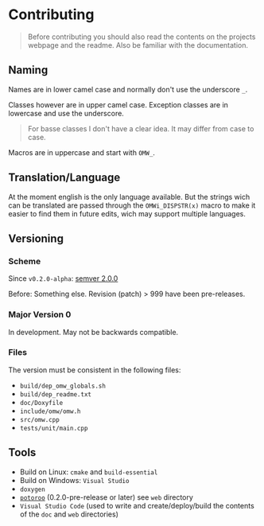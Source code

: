 # Contributing

> Before contributing you should also read the contents on the projects webpage and the readme. Also be familiar with the documentation.



## Naming
Names are in lower camel case and normally don't use the underscore `_`.

Classes however are in upper camel case. Exception classes are in lowercase and use the underscore.
> For basse classes I don't have a clear idea. It may differ from case to case.

Macros are in uppercase and start with `OMW_`.



## Translation/Language
At the moment english is the only language available. But the strings wich can be
translated are passed through the `OMWi_DISPSTR(x)` macro to make it easier to find them
in future edits, wich may support multiple languages.



## Versioning
### Scheme
Since `v0.2.0-alpha`: [semver 2.0.0](https://semver.org/)

Before: Something else. Revision (patch) > 999 have been pre-releases.

### Major Version 0
In development. May not be backwards compatible.

### Files
The version must be consistent in the following files:
- `build/dep_omw_globals.sh`
- `build/dep_readme.txt`
- `doc/Doxyfile`
- `include/omw/omw.h`
- `src/omw.cpp`
- `tests/unit/main.cpp`



## Tools
- Build on Linux: `cmake` and `build-essential`
- Build on Windows: `Visual Studio`
- `doxygen`
- [`potoroo`](https://github.com/oblaser/potoroo) (0.2.0-pre-release or later) see `web` directory
- `Visual Studio Code` (used to write and create/deploy/build the contents of the `doc` and `web` directories)
